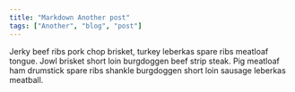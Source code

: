 ```yaml
---
title: "Markdown Another post"
tags: ["Another", "blog", "post"]
---
```


Jerky beef ribs pork chop brisket, turkey leberkas spare ribs meatloaf tongue. Jowl brisket short loin burgdoggen beef strip steak. Pig meatloaf ham drumstick spare ribs shankle burgdoggen short loin sausage leberkas meatball.